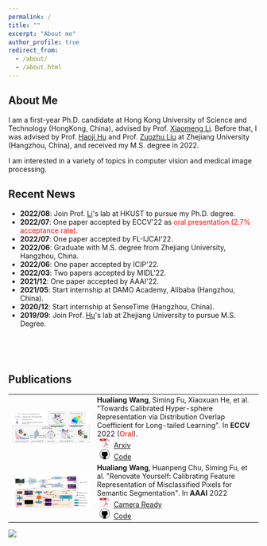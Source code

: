 ```yaml
---
permalink: /
title: ""
excerpt: "About me"
author_profile: true
redirect_from: 
  - /about/
  - /about.html
---
```

## <i class="fa fa-id-card" aria-hidden="true"></i> About Me ##
I am a first-year Ph.D. candidate at Hong Kong University of Science and Technology (HongKong, China), advised by Prof. [Xiaomeng Li](https://xmengli.github.io/). Before that, I was advised by Prof. [Haoji Hu](https://person.zju.edu.cn/en/huhaoji) and Prof. [Zuozhu Liu](https://person.zju.edu.cn/lzz) at Zhejiang University (Hangzhou, China), and received my M.S. degree in 2022.

I am interested in a variety of topics in computer vision and medical image processing.


## <i class="fa fa-fw fa-rss "></i> Recent News ##

<ul style="width: auto; height: 300px; overflow: auto">
  
<li> <b>2022/08</b>: Join Prof. <a href="https://xmengli.github.io/">Li</a>'s lab at HKUST to pursue my Ph.D. degree.  </li>
<li> <b>2022/07</b>: One paper accepted by ECCV'22 as <font color='red'>oral presentation (2.7% acceptance rate)</font>. </li>
<li> <b>2022/07</b>: One paper accepted by FL-IJCAI'22. </li>
<li> <b>2022/06</b>: Graduate with M.S. degree from Zhejiang University, Hangzhou, China. </li>
<li> <b>2022/06</b>: One paper accepted by ICIP'22. </li>
<li> <b>2022/03</b>: Two papers accepted by MIDL'22. </li>
<li> <b>2021/12</b>: One paper accepted by AAAI'22. </li>
<li> <b>2021/05</b>: Start internship at DAMO Academy, Alibaba (Hangzhou, China). </li>
<li> <b>2020/12</b>: Start internship at SenseTime (Hangzhou, China). </li>
<li> <b>2019/09</b>: Join Prof. <a href="https://person.zju.edu.cn/en/huhaoji">Hu</a>'s lab at Zhejiang University to pursue M.S. Degree. </li>
  
</ul>

## <i class="fa fa-graduation-cap" aria-hidden="true"></i> Publications ##
<table style="border: none; border-collapse: collapse;" border="0">

<tr style="border-collapse: separate; border-spacing:30em;">
  <td style="border-collapse: collapse; border: none;">
    <img src="https://raw.githubusercontent.com/SiLangWHL/silangwhl.github.io/master/images/vmf.png" width="800" />
  </td>
  <td style="border-collapse: collapse; border: none;">
    <b>Hualiang Wang</b>, Siming Fu, Xiaoxuan He, et al.
    "Towards Calibrated Hyper-sphere Representation via Distribution Overlap Coefficient for Long-tailed Learning".
    In <b>ECCV</b> 2022 (<font color='red'>Oral</font>).<br>
    <img src="https://raw.githubusercontent.com/SiLangWHL/silangwhl.github.io/master/images/pdf_icon.png" width="20" height="20" hspace="5">
    <span><a href="https://arxiv.org/pdf/2208.10043.pdf">Arxiv</a></span><br>
    <img src="https://raw.githubusercontent.com/SiLangWHL/silangwhl.github.io/master/images/github_icon.png" width="20" height="20" hspace="5">
    <span><a href="https://github.com/SiLangWHL/vMF-OP">Code</a></span>
  </td>
</tr>
 
<tr style="border-collapse: separate; border-spacing:30em;">
  <td style="border-collapse: collapse; border: none;">
    <img src="https://raw.githubusercontent.com/SiLangWHL/silangwhl.github.io/master/images/rch.png" width="800" />
  </td>
  <td style="border-collapse: collapse; border: none;">
    <b>Hualiang Wang</b>, Huanpeng Chu, Siming Fu, et al.
    "Renovate Yourself: Calibrating Feature Representation of Misclassified Pixels for Semantic Segmentation".
    In <b>AAAI</b> 2022<br>
    <img src="https://raw.githubusercontent.com/SiLangWHL/silangwhl.github.io/master/images/pdf_icon.png" width="20" height="20" hspace="5">
    <span><a href="https://ojs.aaai.org/index.php/AAAI/article/view/20145">Camera Ready</a></span><br>
    <img src="https://raw.githubusercontent.com/SiLangWHL/silangwhl.github.io/master/images/github_icon.png" width="20" height="20" hspace="5">
    <span><a href="https://github.com/VipaiLab/RCH">Code</a></span>
  </td>
</tr>
  
</table>


  
<a href="https://clustrmaps.com/site/1bq1k" title="Visit tracker"><img src="//clustrmaps.com/map_v2.png?cl=080808&w=800&t=n&d=ruCxs5fSYmokIOdjMBdy2IxqKnq9RtaMoZPJhCgI5Gs&co=ffffff&ct=808080" /></a>

  
